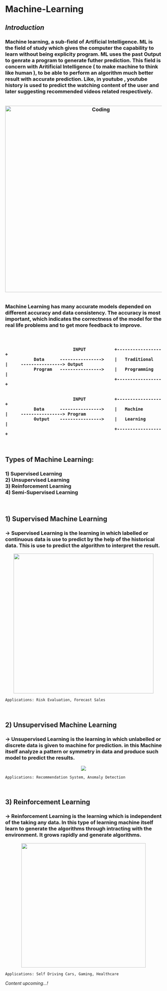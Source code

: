 # Machine-Learning

<h2><i> Introduction </i></h2>

<p>
<h3>
Machine learning, a sub-field of Artificial Intelligence. ML is the field of study which gives the computer the capability to learn without being explicity program. ML uses the past Output to genrate a program to generate futher prediction. This field is concern with Aritificial Intelligence ( to make machine to think like human ), to be able to perform an algorithm much better result with accurate prediction. Like, in youtube , youtube history is used to predict the watching content of the user and later suggesting recommended videos related respectively.
<br><br>
</p>

<p align='center'>
<img alt="Coding" width="600" src="https://imageio.forbes.com/specials-images/dam/imageserve/966248982/960x0.jpg?format=jpg&width=960">
</p>

<p>
<br>
Machine Learning has many accurate models depended on different accuracy and data consistency. The accuracy is most important, which indicates the correctness of the model for the real life problems and to get more feedback to improve.
</h3>
</p>

<h3>
<br>
  
                              INPUT           +-----------------+
               Data      ---------------->    |   Traditional   |     ----------------> Output
               Program   ---------------->    |   Programming   |
                                              +-----------------+
                             
                              
                              INPUT           +-----------------+
               Data      ---------------->    |   Machine       |     ----------------> Program
               Output    ---------------->    |   Learning      |
                                              +-----------------+

</h3>
<br>

<p>
<h2>Types of Machine Learning:</h2>
<h3>1) Supervised Learning <br>
2) Unsupervised Learning<br>
3) Reinforcement Learning <br>
4) Semi-Supervised Learning<br></h3>
</p>


<br>
<p>
<h2>
1)  Supervised Machine Learning
</h2>
<h3>
-> Supervised Learning is the learning in which labelled or continuous data is use to predict by the help of the 
   historical data. This is use to predict the algorithm to interpret the result.
</h3>
</p>

<p align='center'>
<img src='https://hebanas.github.io/BreakIntoAI/imgs/backpropagation.gif' width=450>
</p>

    Applications: Risk Evaluation, Forecast Sales

<br>
<p>
<h2>
2)  Unsupervised Machine Learning
</h2>
<h3>
-> Unsupervised Learning is the learning in which unlabelled or discrete data is given to machine for prediction.
   in this Machine itself analyze a pattern or symmetry in data and produce such model to predict the results.
</h3>
</p>

<p align='center'>
<img src='https://chiselanalytics.com/wp-content/uploads/2020/09/KMeans.gif' >
</p>

    Applications: Recommendation System, Anomaly Detection

<br>
<p>
<h2>
3) Reinforcement Learning
</h2>
<h3>
-> Reinforcement Learning is the learning which is independent of the taking any data. In this type of learning machine itself learn to generate the algorithms through intracting with the environment. It grows rapidly and generate algorithms.

</h3>
</p>

<p align='center'>
<img src='https://tinyurl.com/3ymvpanr' width=400>
</p>

    Applications: Self Driving Cars, Gaming, Healthcare


<i>
  Content upcoming...!
</i>
